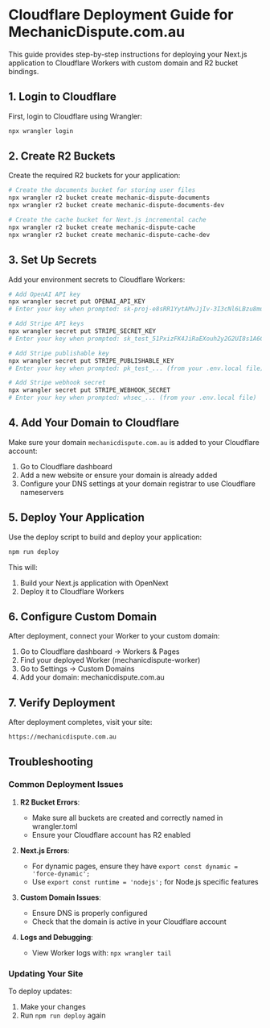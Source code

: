 # Cloudflare Deployment Guide for MechanicDispute.com.au

This guide provides step-by-step instructions for deploying your Next.js application to Cloudflare Workers with custom domain and R2 bucket bindings.

## 1. Login to Cloudflare

First, login to Cloudflare using Wrangler:

```bash
npx wrangler login
```

## 2. Create R2 Buckets

Create the required R2 buckets for your application:

```bash
# Create the documents bucket for storing user files
npx wrangler r2 bucket create mechanic-dispute-documents
npx wrangler r2 bucket create mechanic-dispute-documents-dev

# Create the cache bucket for Next.js incremental cache
npx wrangler r2 bucket create mechanic-dispute-cache
npx wrangler r2 bucket create mechanic-dispute-cache-dev
```

## 3. Set Up Secrets

Add your environment secrets to Cloudflare Workers:

```bash
# Add OpenAI API key
npx wrangler secret put OPENAI_API_KEY
# Enter your key when prompted: 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

# Add Stripe API keys
npx wrangler secret put STRIPE_SECRET_KEY
# Enter your key when prompted: sk_test_51PxizFK4JiRaEXouh2y2G2UI8s1A6CUBvPx3tmWuRBLzusRCpg8zJE27TQsvaC2OLrjHXqtSkiHJ3PfNXMs4XQyl00OM9ZOeJY

# Add Stripe publishable key
npx wrangler secret put STRIPE_PUBLISHABLE_KEY
# Enter your key when prompted: pk_test_... (from your .env.local file)

# Add Stripe webhook secret
npx wrangler secret put STRIPE_WEBHOOK_SECRET
# Enter your key when prompted: whsec_... (from your .env.local file)
```

## 4. Add Your Domain to Cloudflare

Make sure your domain `mechanicdispute.com.au` is added to your Cloudflare account:

1. Go to Cloudflare dashboard
2. Add a new website or ensure your domain is already added
3. Configure your DNS settings at your domain registrar to use Cloudflare nameservers

## 5. Deploy Your Application

Use the deploy script to build and deploy your application:

```bash
npm run deploy
```

This will:
1. Build your Next.js application with OpenNext
2. Deploy it to Cloudflare Workers

## 6. Configure Custom Domain

After deployment, connect your Worker to your custom domain:

1. Go to Cloudflare dashboard → Workers & Pages
2. Find your deployed Worker (mechanicdispute-worker)
3. Go to Settings → Custom Domains
4. Add your domain: mechanicdispute.com.au

## 7. Verify Deployment

After deployment completes, visit your site:

```
https://mechanicdispute.com.au
```

## Troubleshooting

### Common Deployment Issues

1. **R2 Bucket Errors**:
   - Make sure all buckets are created and correctly named in wrangler.toml
   - Ensure your Cloudflare account has R2 enabled

2. **Next.js Errors**:
   - For dynamic pages, ensure they have `export const dynamic = 'force-dynamic';`
   - Use `export const runtime = 'nodejs';` for Node.js specific features

3. **Custom Domain Issues**:
   - Ensure DNS is properly configured
   - Check that the domain is active in your Cloudflare account

4. **Logs and Debugging**:
   - View Worker logs with: `npx wrangler tail`

### Updating Your Site

To deploy updates:

1. Make your changes
2. Run `npm run deploy` again 